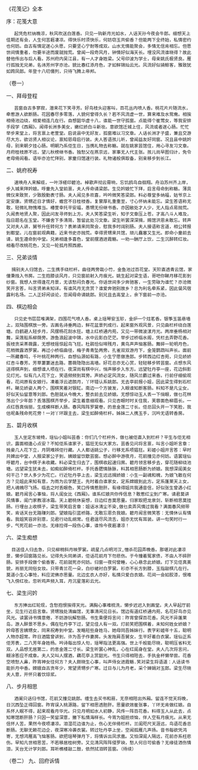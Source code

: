<!-- { "loadSidebar": true } -->
 《花笺记》全本

序：花笺大意

       起凭危栏纳晚凉，秋风吹送白莲香。只见一钩新月光如水，人话天孙今夜会牛郎。细想天上佳期还有会，人生何苦捱凄凉。得快乐时须快乐，何妨窃玉共偷香？但能两下全终始，私情密约也何妨。自古有情定遂心头愿，只要坚心宁耐等成双。山水无情能聚会，多情无信肯相忘。但愿世间情重者，勿要半途而废就抛荒。曾闻一段奇风月，钟情好似海天长。埋没风流谁晓得？故此替他传出与后人看。苏州府内吴江县，有一人才身姓梁。父号印波为学士，母亲姚氏极贤良。雁行孤独无兄弟，名讳芳州字亦沧。貌比春红添月色，才如鲜锦灿云光。风流好似骑鲸客，雅致犹如跨凤郎。年登十八叨儒列，只待飞腾上帝邦。

（卷一）  

一、拜母登程

       芸窗自古多寥寂，潜来花下笑寻芳。好鸟枝头迎客叫，百花丛内喷人香。桃花片片随流水，牵惹游人欲断肠。花因春尽多零落，人貌何曾得久长？若不风流虚一世，算来难及水鸳鸯。相挨相倚池边绕，相爱相连几在行。自想韶华虚十八，谁能一世守孤窗。点能得个崔莺女，等我安排手段学《西厢》。闻得长洲多美女，嫩红娇白斗新妆。意欲馆迁城上住，风流或者遂心肠。忙忙举步来堂上，将言禀上老萱堂。启说县中无好友，孤窗难以习文章。人话长洲才子盛，兼且交游尽大方。欲访贤人相议论，禀知慈母启行装。夫人答语孩儿听，曾闻益友好同窗。况且县中姚妗母，别来朝夕挂心肠。明朝乃系佢生日，当携礼物去称觞。就在姚家芸馆住，用心寻友习文章。月府桂枝原不远，望儿秋榜继书香。独愁父在燕京远，家事无人代主张。孩儿尚早图归计，免令老母倚闾看。语毕亦沧忙拜别，家童归馆速行装。礼物诸般俱取备，别亲移步到长江。

二、姚府祝寿

       速唤舟人来解缆，一叶浮槎印碧沧。棹歌声彻云霄响，忘饥鸥鸟自徊翔。舟泊苏州齐上岸，步入城来拜妗娘。呼童先入堂前禀，夫人传命请梁郎。生见妗娘忙下拜，启言母命到称觞。薄具微仪来致贺，少致殷勤表寸肠。夫人闻见多欢喜，吟吟微笑答梁郎。料必尊堂多纳福，姑爷京上定安康。贤甥近日才情好，蟾宫不日桂枝香。复蒙厚礼重重至，寸心怀纳未能忘。梁生答语称无敢，轻微礼物愧难当。椿萱幸托平安福，愚甥无份继书香。亦因敝处才人少，无人指点易抛荒。久闻贵地贤人聚，因此问友寻师到上方。夫人笑答梁生听，知子文章压上苍。才高八斗人难及，指日题名在玉堂。不嫌舍下多清简，暂留此处习文章。梁生听罢深深揖，赐馆洪恩未敢忘。转声又对夫人讲，舅爷升任转何方？表弟请来同聚会，慰我多时阔别肠。夫人接语称言道，相公转报到都堂。儿在窗前观典籍，近来书史亦抛荒。幸得贤甥来共馆，顽儿蠢塞又生光。即命小童前去请，姚生遵命到中堂。兄弟相逢多喜色，堂前摆酒进霞觞。一劝一酬厅上饮，二生沉醉转红妆。相看尽改桃花色，又见一轮孤月照西廊。

三、兄弟谈情

      揖别夫人归馆去，二生携手绕栏杆。曲径两旁栽小竹，金鱼池过百花堂。天阶直透青云馆，家僮秉烛入书房。二生抱膝谈风月，只见窗前射入月痕光。姚生起对梁生语，哥吧你睇月移花影到纱窗。我想人世得逢花月景，无该愁闷负春光。你话世间多少奔驰客，一生劳碌为谁忙？亦沧微笑开言答，叫言贤弟未知详。有谁风月无贪赏？谁爱奔驰别故乡？总为利名牵系紧，因此餐风宿露利名场。二人正好闲谈论，忽闻母命请姚郎。别兄且去高堂上，余下窗前一亦沧。

四、棋边相会

       只见史书层层堆满架，四围花气喷人香。桌上瑶琴安玉轸，金炉一个炷茗香。银筝玉笛悬墙上，双陆围棋放一旁。古画名诗垂两边，鲜花盆景列成行。起来窗外观风景，只见曲栏杆绕白莲塘。白鹤避人轻步月，风摆杨花刮水狂。塘上红桥通内苑，又见一带微波漾月光。两岸垂杨相对舞，采莲船系柳荫旁。游鱼浪起波中锦，水中云影白茫茫。举步过桥临水阁，凭栏去弄野花香。扳枝贪采茶薇露，无想枝摇惊起鸟飞狂。杜鹃恰似啼残月，黄鸟声声恼客肠。舞碎一轮明月色，花梢微露洒罗裳。再过小桥临曲径，梅子青青坠两旁。孔雀双双游月下，金笼鹦鹉叫声长。面前一所藏春坞，千叶桃花种两行。自想仙源如有路，小生宁愿做渔郎。步转西边红杏苑，只见娇娇红杏斗春芳。芳草萋萋迷去路，蔷薇隐隐出高墙。好花总亦无心赏，轻轻移步转芸窗。点想东风送得棋声到，细想谁人唝在行。夜深尚有棋中兴，悄声移步入东方。远望牡丹亭一座，花边斜影见灯光。似有几人花下立，笑语频频到耳旁。声娇必定风流女，随风兰麝过来香。行前仔细偷观看，花间原有女娘行。凑着浮云遮朗月，丫环错认系姚郎。无去亭前报小姐，因此梁生得到石栏杆。睇见娇姿人两个，围棋笑着对银缸。南边一个方披发，入眼谁知断客肠。料知不是凡尘女，好似天仙留意等刘郎。色胆就从今晚大，整衣前去见娇娘。无想惊动玉人丢一下俏眼，做乜花林荡出个少年郎？丢落围棋齐举步，梁生着意细观看。只见杏眼时时关住我，芙蓉面色柳眉长。一点红唇真俏丽，生成模样断人肠。春风阵阵罗裳卷，的息金莲二寸长。佢总回头开一下笑脸，我估呢条残命死花旁！一对丫环跟主去，梁生如醉倚栏杆。姊妹二人携玉手，沉吟无语转香房。

五、碧月收棋

       玉人坐定东坡椅，瑶仙小姐叫芸香：你们几个栏杆外，做乜被佢直入到栏杆？平生与佢无相识，露面相逢心点安？不知佢系谁家子，猖狂无似大家方。芸香见问将言禀，叫言小姐听言章：贱妾几人花下立，月阴难辨佢行藏。人人都话姚公子，行移无系唝猖狂。彩姬小姐开言答：早时共婢出中堂，人报梁家公子到，姨娘留饮歇芸窗。想必醉中游夜月，花前撞见亦何妨。语罢瑶仙呼碧月，台中棋子未收藏。料必梁生归去了，围棋收起速归房。碧月领言移步去，穿花随柳绕池塘。远望梁生犹未去，如痴如醉倚栏杆。手托香腮情脉脉，料其相思肠断为娇娘。我想深闺美女何干己？世人多少为花亡。行近牡丹亭上去，梁生远远揖娇娘：小生一副魂和魄，为娘飞散在何方？见姐此来知有意，为雨为云学楚王。先时着白谁家女，定系嫦娥到此方。定系蓬莱天上女，把人魂魄尽飞扬。临去之时丢眼色，笑口传情惹胆肝。有缘得姐共我通音信，好似张生曾遇小红娘。碧月闻言心事恼，将人闺女比《西厢》。谁系红娘共你传信息？敢惹红尘到广寒。请君莫讲风情事，闺门家教凛冰霜。天上碧桃休妄想，日边红杏莫思量。归家取把龙泉剑，斩断相思莫挂肠。行埋台上收棋子，梁生带笑启言章：姐话冰清尘不染,做乜卖弄风情过我看？满面春风频带笑，肯话天台无路赚刘郎。望娘指引蓝桥路，无敢忘恩负我娘。碧月闻言微笑答：无情休认有情看。我姐笑容非别意，见君行动乱纲常。任君逞尽风流舌，姐亦无忧有耳装。讲一句笑时行一步，气死花前一亦沧。无缘捡得一段伤心事，谁怜今夜捱凄凉！

六、梁生痴想

      目送佳人归去急，只见柳梢斜月映罗裳。疏星几点明河汉,憎杀花园弄晚香。那堪对此凄凉景，懒步回窗路见长。记得先头同弟讲，佢话花前月下勿悲伤。于今撞着冤家债，不由人不碎肝肠。安排手段做个偷香客，花前就死亦何妨。归窗一夜何曾睡，心心悬念此娇娘。灯下见佢真美貌，肖丽无同俗女妆。只带青兰花一朵，白纱裙衬白罗裳。衫亦不长方到膝，玉指敲棋几在行。莫道小生心事怆，料应泥佛亦思量。北边玄衣人亦好，私情只爱白衣娘。花间一会如胶漆，恨难飞入傍红妆。忽听鸡声频入耳，月沉星落彩云光。

七、梁生问妗

       东方捧出红轮现，含愁抱恨挨得天光。满胸心事难梳洗，懒步迟迟入到画堂。夫人早起厅前坐，见生行近启言章。贤甥独处清幽馆，无事清闲见日长。馆边有道红桥通内苑，名花好鸟亦见风光。读罢诗书情意倦，不妨游玩解愁肠。书生乘便将言问：昨宵曾探百花香。风光不异蓬莱岛，游人醉景不思乡。偶在牡丹亭下过，望见佳人有一双。灯前笑把围棋着，未知何姓女娇娘？妗母答言姨甥女，同来祝寿到中堂。发略短些身姓马，她母同吾姊妹行。表字彩姬年十五，聪明人物亦超常。昨日酒筵曾讲到，许为吾子作妻房。头发拖肩吾舅女，生平好着白衣裳。瑶仙正系佢芳表，二八芳年身姓杨。吟诗每出惊人句，瑶琴指法更高强。世上千般能尽晓，聪明压省料无双。人品想无居第二，的息金莲二寸长。梁生听罢心神乱，心在红闺身在堂。夫人几次将言问，糊涂答应不成章。夫人又叫人摆酒，藕花亭上赏韶光。书生只得相陪去，手执金杯懒举尝。花香空喷愁人鼻，昨宵神女往何方？夫人颇晓生心事，叫声侍女进霞觞.笑对梁生将语道：人话读书能折月中香。嫦娥自古贪年少，常望贤甥步广寒。过日与儿为月老，采个婵娟对玉郎。梁生尽晓夫人意，开怀只着饮琼浆。

八、步月相思

       酒阑只话归书馆，花前又撞见姚郎。缠生去买书和扇，无奈相陪出外厢。留连不觉天将晚，日沉西坠正得回窗。昨宵误入桃源路，留下相思透胆肝。思量欲效崔张事，丫环无肯做红娘。自系怀人眠不得，起来观看月华光。只见月明如水人初静，风传一阵百花香。料得玉人从此去，点知寒馆断肝肠？只因一笑留深意，撇下私情海样长。今宵为姐担烦恼，伴人空有月痕光。从来无信怀人苦，果然今夜唝凄凉。泪湿花边谁为止，伤心无伴倚栏杆。兰闺咫尺天涯远，鸟语花香总断肠。无聊无赖花边企，夜深寒冷袭衣裳。转过牡丹亭上坐，空闻孤雁几声扬。音书每欲凭鸿寄，无想鸿雁高飞恼客肠。欲把瑶琴弹月下，将情诉出凤求凰。又怕深闺人隔远，花前亦系枉悲伤。早知凡世相思苦，不若移居桂树旁。又见清风阵阵侵罗袂，愁人何日可偷香？无缘徒洒伤情泪，天台无计学刘郎。耳听樵楼敲二鼓，依然拭泪转芸窗。（待续）

   （卷二）
九、回府诉情

